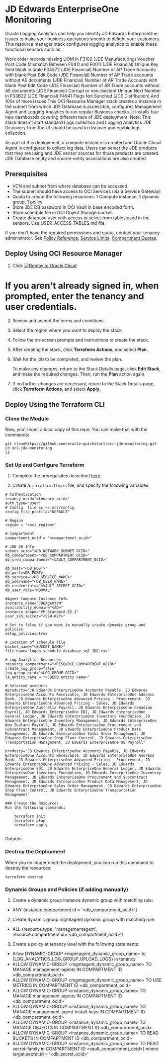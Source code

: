 # JD Edwards EnterpriseOne Monitoring
Oracle Logging Analytics can help you identify JD Edwards EnterpriseOne issues to make your business operations smooth to delight your customers. This resource manager stack configures logging analytics to enable these functional sensors such as:

Work order records missing UOM in F3102 (JDE Manufacturing)
Voucher Post Code Mismatch Between F0411 and F0011 (JDE Financial)
Unique Key field blank in table F04572 (JDE Financial)
Number of AP Trade Accounts with blank Post Edit Code (JDE Financial)
Number of AP Trade accounts without AE documents (JDE Financial)
Number of AR Trade Accounts with blank Post Edit Code (JDE Financial)
Number of AR Trade accounts without AE documents (JDE Financial)
Corrupt or non-existent Unique Next Number in F03B22 (JDE Financial)
F4941 Flags Not Synched (JDE Distribution)
And 100s of more issues
This OCI Resource Manager stack creates a instance in the subnet from which JDE Database is accessible, configures Management Agent and Logging Analytics to run regular Business checks. It installs four new dashboards covering different tiers of JDE deployment. Note: This stack doesn't start standard Logs collection and Logging Analytics JDE Discovery from the UI should be used to discover and enable logs collection.

As part of this deployment, a compute instance is created and Oracle Cloud Agent is configured to collect log data. Users can select the JDE products that they are using and JDE sensor sources for those products are created. JDE Database entity and source-entity associations are also created.

## Prerequisites
- VCN and subnet from where database can be accessed.
- The subnet should have access to OCI Services (via a Service Gateway)
- Quota to create the following resources: 1 Compute instance,  1 dynamic group, 1 policy
- Store JDE DB password in OCI Vault in base encoded form.
- Store schedule file in OCI Object Storage bucket.
- Create database user with access to select from tables used in the sensors. Use USER_ACCESS_TABLES.md file.

If you don't have the required permissions and quota, contact your tenancy administrator. See [Policy Reference](https://docs.cloud.oracle.com/en-us/iaas/Content/Identity/Reference/policyreference.htm), [Service Limits](https://docs.cloud.oracle.com/en-us/iaas/Content/General/Concepts/servicelimits.htm), [Compartment Quotas](https://docs.cloud.oracle.com/iaas/Content/General/Concepts/resourcequotas.htm).

## Deploy Using OCI Resource Manager

1. Click [![Deploy to Oracle Cloud](https://oci-resourcemanager-plugin.plugins.oci.oraclecloud.com/latest/deploy-to-oracle-cloud.svg)](https://cloud.oracle.com/resourcemanager/stacks/create?zipUrl=https://github.com/oracle-quickstart/oci-ebs-monitoring/releases/download/v0.9/ebs-v0.9.zip)

#    If you aren't already signed in, when prompted, enter the tenancy and user credentials.

2. Review and accept the terms and conditions.

3. Select the region where you want to deploy the stack.

4. Follow the on-screen prompts and instructions to create the stack.

5. After creating the stack, click **Terraform Actions**, and select **Plan**.

6. Wait for the job to be completed, and review the plan.

    To make any changes, return to the Stack Details page, click **Edit Stack**, and make the required changes. Then, run the **Plan** action again.

7. If no further changes are necessary, return to the Stack Details page, click **Terraform Actions**, and select **Apply**.

## Deploy Using the Terraform CLI

### Clone the Module
Now, you'll want a local copy of this repo. You can make that with the commands:

    git clonehttps://github.com/oracle-quickstart/oci-jde-monitoring.git
    cd oci-jde-monitoring
    ls

### Set Up and Configure Terraform

1. Complete the prerequisites described [here](https://github.com/cloud-partners/oci-prerequisites).

2. Create a `terraform.tfvars` file, and specify the following variables:

```
# Authentication
tenancy_ocid="<tenancy_ocid>"
auth_type="user"
# Config  file is ~/.oci/config
config_file_profile="DEFAULT"

# Region
region = "<oci_region>"

# Compartment
compartment_ocid = "<compartment_ocid>"

# JDE DB Info
subnet_ocid="<DB_NETWORK_SUBNET_OCID>"
db_compartment="<DB_COMPARTMENT_OCID>"
db_cred_compartment="<VAULT_COMPARTMENT_OCID>"

db_host="<DB_HOST>"
db_port=<DB_PORT>
db_service="<DB_SERVICE_NAME>"
db_username="<DB_USER_NAME>"
db_credentials="<VAULT_SECRET_OCID>"
db_user_role="NORMAL"

#Agent Compute Instance Info
instance_name="JDEAgentVM"
availability_domain="<AD>"
instance_shape="VM.Standard.E2.1"
user_ssh_secret="<SSH-KEY>"

# Set to false if you want to manually create dynamic group and policies
setup_policies=true

# Location of schedule file
bucket_name="<BUCKET_NAME>"
file_name="logan_schedule_database_sql_JDE.csv"

# Log Analytics Resources
resource_compartment="<RESOURCE_COMPARTMENT_OCID>"
create_log_group=false
log_group_ocid="<LOG_GROUP_OCID>"
la_entity_name = "<JDEDB entity name>"

# Selected products
#products="JD Edwards EnterpriseOne Accounts Payable, JD Edwards EnterpriseOne Accounts Receivable, JD Edwards EnterpriseOne Address Book, JD Edwards EnterpriseOne Advanced Pricing - Procurement, JD Edwards EnterpriseOne Advanced Pricing - Sales, JD Edwards EnterpriseOne Australia Payroll, JD Edwards EnterpriseOne Canadian Payroll, JD Edwards EnterpriseOne EDI, JD Edwards EnterpriseOne General Ledger, JD Edwards EnterpriseOne Inventory Foundation, JD Edwards EnterpriseOne Inventory Management, JD Edwards EnterpriseOne New Zealand Payroll, JD Edwards EnterpriseOne Procurement and Subcontract Management, JD Edwards EnterpriseOne Product Data Management, JD Edwards EnterpriseOne Sales Order Management, JD Edwards EnterpriseOne Shop Floor Control, JD Edwards EnterpriseOne Transportation Management, JD Edwards EnterpriseOne US Payroll"

products="JD Edwards EnterpriseOne Accounts Payable, JD Edwards EnterpriseOne Accounts Receivable, JD Edwards EnterpriseOne Address Book, JD Edwards EnterpriseOne Advanced Pricing - Procurement, JD Edwards EnterpriseOne Advanced Pricing - Sales, JD Edwards EnterpriseOne EDI, JD Edwards EnterpriseOne General Ledger, JD Edwards EnterpriseOne Inventory Foundation, JD Edwards EnterpriseOne Inventory Management, JD Edwards EnterpriseOne Procurement and Subcontract Management, JD Edwards EnterpriseOne Product Data Management, JD Edwards EnterpriseOne Sales Order Management, JD Edwards EnterpriseOne Shop Floor Control, JD Edwards EnterpriseOne Transportation Management"

### Create the Resources
Run the following commands:

    terraform init
    terraform plan
    terraform apply


```
Outputs:


### Destroy the Deployment
When you no longer need the deployment, you can run this command to destroy the resources:

    terraform destroy

### Dynamic Groups and Policies (if adding manually)

1. Create a dynamic group instance dynamic group with matching rule:
- ANY {instance.compartment.id = '<db_compartment_ocid>'}
2. Create dynamic group mgmtagent dynamic group with matching rule:
- ALL {resource.type='managementagent', resource.compartment.id='<db_compartment_ocid>'}
3. Create a policy at tenancy level with the following statements:
- Allow DYNAMIC-GROUP <mgmtagent_dynamic_group_name> to {LOG_ANALYTICS_LOG_GROUP_UPLOAD_LOGS} in tenancy
- ALLOW DYNAMIC-GROUP <mgmtagent_dynamic_group_name> TO MANAGE management-agents IN COMPARTMENT ID <db_compartment_ocid>
- ALLOW DYNAMIC-GROUP <mgmtagent_dynamic_group_name> TO USE METRICS IN COMPARTMENT ID <db_compartment_ocid>
- ALLOW DYNAMIC-GROUP <instance_dynamic_group_name> TO MANAGE management-agents IN COMPARTMENT ID <db_compartment_ocid>
- ALLOW DYNAMIC-GROUP <instance_dynamic_group_name> TO MANAGE management-agent-install-keys IN COMPARTMENT ID <db_compartment_ocid>
- ALLOW DYNAMIC-GROUP <instance_dynamic_group_name> TO MANAGE OBJECTS IN COMPARTMENT ID <db_compartment_ocid>
- ALLOW DYNAMIC-GROUP <instance_dynamic_group_name> TO READ BUCKETS IN COMPARTMENT ID <db_compartment_ocid>
- ALLOW DYNAMIC-GROUP <instance_dynamic_group_name> TO READ secret-family in COMPARTMENT ID <vault_compartment_ocid>} where target.secret.id = '<db_secret_ocid>'

